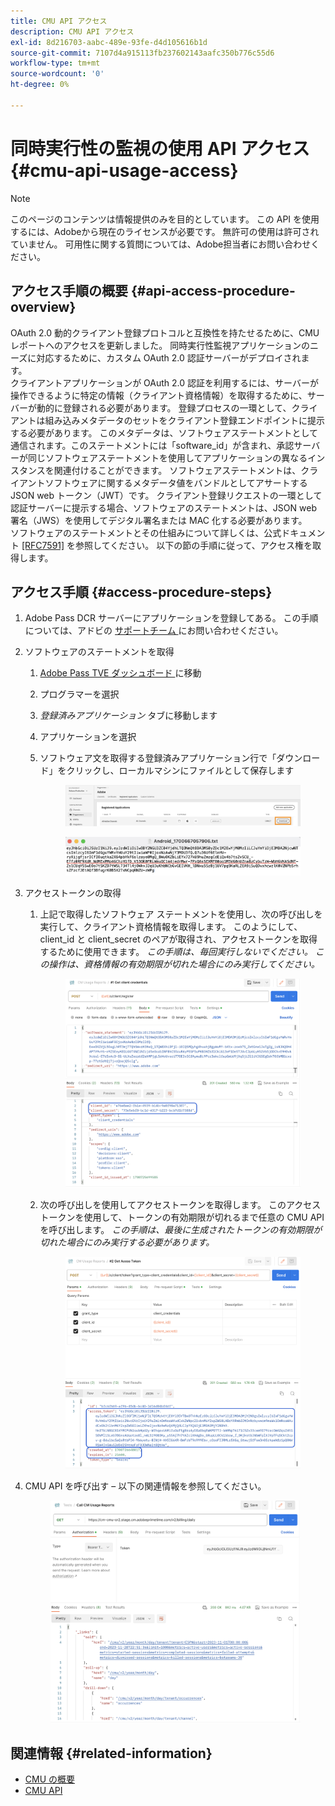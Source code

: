 ```yaml
---
title: CMU API アクセス
description: CMU API アクセス
exl-id: 8d216703-aabc-489e-93fe-d4d105616b1d
source-git-commit: 7107d4a915113fb237602143aafc350b776c55d6
workflow-type: tm+mt
source-wordcount: '0'
ht-degree: 0%

---
```


# 同時実行性の監視の使用 API アクセス {#cmu-api-usage-access}

>[!NOTE]
>
>このページのコンテンツは情報提供のみを目的としています。 この API を使用するには、Adobeから現在のライセンスが必要です。 無許可の使用は許可されていません。 可用性に関する質問については、Adobe担当者にお問い合わせください。

## アクセス手順の概要 {#api-access-procedure-overview}

OAuth 2.0 動的クライアント登録プロトコルと互換性を持たせるために、CMU レポートへのアクセスを更新しました。 同時実行性監視アプリケーションのニーズに対応するために、カスタム OAuth 2.0 認証サーバーがデプロイされます。 \
クライアントアプリケーションが OAuth 2.0 認証を利用するには、サーバーが操作できるように特定の情報（クライアント資格情報）を取得するために、サーバーが動的に登録される必要があります。 登録プロセスの一環として、クライアントは組み込みメタデータのセットをクライアント登録エンドポイントに提示する必要があります。
このメタデータは、ソフトウェアステートメントとして通信されます。このステートメントには「software_id」が含まれ、承認サーバーが同じソフトウェアステートメントを使用してアプリケーションの異なるインスタンスを関連付けることができます。
ソフトウェアステートメントは、クライアントソフトウェアに関するメタデータ値をバンドルとしてアサートする JSON web トークン（JWT）です。 クライアント登録リクエストの一環として認証サーバーに提示する場合、ソフトウェアのステートメントは、JSON web 署名（JWS）を使用してデジタル署名または MAC 化する必要があります。 \
ソフトウェアのステートメントとその仕組みについて詳しくは、公式ドキュメント <a href="https://datatracker.ietf.org/doc/html/rfc7591" target="_blank">[RFC7591]</a> を参照してください。
以下の節の手順に従って、アクセス権を取得します。

## アクセス手順 {#access-procedure-steps}

1. Adobe Pass DCR サーバーにアプリケーションを登録してある。 この手順については、アドビの [ サポートチーム ](mailto:tve-support@adobe.com) にお問い合わせください。

2. ソフトウェアのステートメントを取得
   1. [Adobe Pass TVE ダッシュボード ](https://experience.adobe.com/#/pass/authentication) に移動
   2. プログラマーを選択
   3. *登録済みアプリケーション* タブに移動します
   4. アプリケーションを選択
   5. ソフトウェア文を取得する登録済みアプリケーション行で「ダウンロード」をクリックし、ローカルマシンにファイルとして保存します
      <figure>
          <img src="assets/programmer-download-software-statement-button.png"
               alt="ソフトウェアのダウンロード ステートメント">
      </figure>

      <figure>
          <img src="assets/software_statement_2.png"
               alt="ソフトウェア明細書のサンプル">
      </figure>

3. アクセストークンの取得
   1. 上記で取得したソフトウェア ステートメントを使用し、次の呼び出しを実行して、クライアント資格情報を取得します。 このようにして、client_id と client_secret のペアが取得され、アクセストークンを取得するために使用できます。
      *この手順は、毎回実行しないでください。 この操作は、資格情報の有効期限が切れた場合にのみ実行してください。*
      <figure>
          <img src="assets/dcr_request_1_get_client_credentials.png"
               alt="クライアント資格情報の取得">
       </figure>

   2. 次の呼び出しを使用してアクセストークンを取得します。 このアクセストークンを使用して、トークンの有効期限が切れるまで任意の CMU API を呼び出します。
      *この手順は、最後に生成されたトークンの有効期限が切れた場合にのみ実行する必要があります。*
      <figure>
          <img src="assets/dcr_get_access_token_call.png"
               alt="アクセストークンを取得">
       </figure>

4. CMU API を呼び出す – 以下の関連情報を参照してください。
   <figure>
          <img src="assets/call_cmu_reports_sample.png"
               alt="Cmu API の呼び出し">
       </figure>

## 関連情報 {#related-information}

* [CMU の概要](/help/concurrency-monitoring/cm-usage-reports.md)
* [CMU API](/help/concurrency-monitoring/cmu-api.md)
